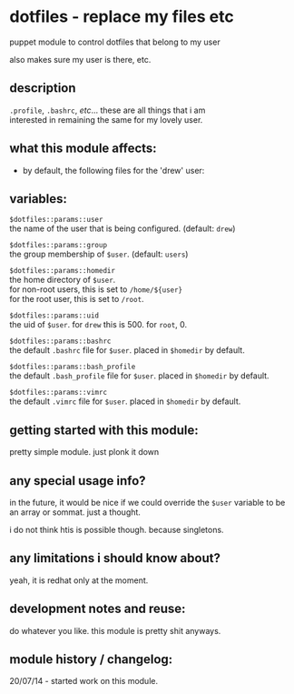 dotfiles - replace my files etc
===============================

puppet module to control dotfiles that belong to my user

also makes sure my user is there, etc.


description
-----------
`.profile`, `.bashrc`, *etc*... these are all things that i am  
interested in remaining the same for my lovely user.


what this module affects:
-------------------------
  * by default, the following files for the 'drew' user:


variables:
----------

  `$dotfiles::params::user`  
  the name of the user that is being configured.  (default: `drew`)  

  `$dotfiles::params::group`  
  the group membership of `$user`.  (default: `users`)  

  `$dotfiles::params::homedir`  
  the home directory of `$user`.  
  for non-root users, this is set to `/home/${user}`  
  for the root user, this is set to `/root`.  

  `$dotfiles::params::uid`  
  the uid of `$user`.  for `drew` this is 500.  for `root`, 0.   

  `$dotfiles::params::bashrc`  
  the default `.bashrc` file for `$user`.  placed in `$homedir` by default.   

  `$dotfiles::params::bash_profile`  
  the default `.bash_profile` file for `$user`.  placed in `$homedir` by default.   

  `$dotfiles::params::vimrc`  
   the default `.vimrc` file for `$user`.  placed in `$homedir` by default.    


getting started with this module:
---------------------------------
pretty simple module.  just plonk it down


any special usage info?
-----------------------
in the future, it would be nice if we could override the
`$user` variable to be an array or sommat.  just a thought.

i do not think htis is possible though.  because singletons.

any limitations i should know about?
------------------------------------
yeah, it is redhat only at the moment.


development notes and reuse:
----------------------------
do whatever you like.  this module is pretty shit anyways.


module history / changelog:
---------------------------
20/07/14 - started work on this module.  
